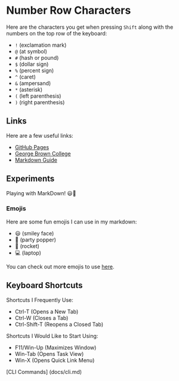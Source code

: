 # Number Row Characters

Here are the characters you get when pressing `Shift` along with the numbers on the top row of the keyboard:

- `!` (exclamation mark)
- `@` (at symbol)
- `#` (hash or pound)
- `$` (dollar sign)
- `%` (percent sign)
- `^` (caret)
- `&` (ampersand)
- `*` (asterisk)
- `(` (left parenthesis)
- `)` (right parenthesis)

## Links

Here are a few useful links:

- [GitHub Pages](https://pages.github.com/)
- [George Brown College](https://learn.georgebrown.ca/d2l/home)
- [Markdown Guide](https://www.markdownguide.org/)

## Experiments

Playing with MarkDown! 😃🎉

### Emojis

Here are some fun emojis I can use in my markdown:

- 😃 (smiley face)
- 🎉 (party popper)
- 🚀 (rocket)
- 💻 (laptop)

You can check out more emojis to use [here](https://gist.github.com/rxaviers/7360908).



## Keyboard Shortcuts
Shortcuts I Frequently Use:
- Ctrl-T (Opens a New Tab)
- Ctrl-W (Closes a Tab)
- Ctrl-Shift-T (Reopens a Closed Tab)

Shortcuts I Would Like to Start Using:
- F11/Win-Up (Maximizes Window)
- Win-Tab (Opens Task View)
- Win-X (Opens Quick Link Menu)

[CLI Commands] (docs/cli.md)










